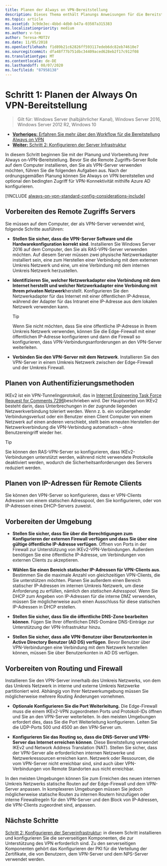 ```yaml
---
title: Planen der Always on VPN-Bereitstellung
description: Dieses Thema enthält Planungs Anweisungen für die Bereitstellung von Always on-VPN in Windows Server 2016.
ms.topic: article
ms.assetid: 3c9de3ec-4bbd-4db0-b47a-03507a315383
ms.localizationpriority: medium
ms.author: v-tea
author: Teresa-MOTIV
ms.date: 11/05/2018
ms.openlocfilehash: f1d89b21c62826ff593117edeb6dc82eb74610e7
ms.sourcegitcommit: dfa48f77b751dbc34409aced628eb2f17c912f08
ms.translationtype: MT
ms.contentlocale: de-DE
ms.lasthandoff: 08/07/2020
ms.locfileid: "87958138"
---
```

# <a name="step-1-plan-the-always-on-vpn-deployment"></a>Schritt 1: Planen der Always On VPN-Bereitstellung

>Gilt für: Windows Server (halbjährlicher Kanal), Windows Server 2016, Windows Server 2012 R2, Windows 10

- [**Vorheriges:** Erfahren Sie mehr über den Workflow für die Bereitstellung Always on VPN](always-on-vpn-deploy-deployment.md)
- [**Weiter:** Schritt 2: Konfigurieren der Server Infrastruktur](vpn-deploy-server-infrastructure.md)

In diesem Schritt beginnen Sie mit der Planung und Vorbereitung ihrer Always on-VPN-Bereitstellung. Bevor Sie die Remote Zugriffs-Server Rolle auf dem Computer installieren, den Sie als VPN-Server verwenden möchten, führen Sie die folgenden Aufgaben aus. Nach der ordnungsgemäßen Planung können Sie Always on VPN bereitstellen und optional den bedingten Zugriff für VPN-Konnektivität mithilfe Azure AD konfigurieren.

[!INCLUDE [always-on-vpn-standard-config-considerations-include](../../../includes/always-on-vpn-standard-config-considerations-include.md)]

## <a name="prepare-the-remote-access-server"></a>Vorbereiten des Remote Zugriffs Servers

Sie müssen auf dem Computer, der als VPN-Server verwendet wird, folgende Schritte ausführen:

- **Stellen Sie sicher, dass die VPN-Server Software und die Hardwarekonfiguration korrekt sind**. Installieren Sie Windows Server 2016 auf dem Computer, den Sie als RAS-VPN-Server verwenden möchten. Auf diesem Server müssen zwei physische Netzwerkadapter installiert sein, eine zum Herstellen einer Verbindung mit dem externen Umkreis Netzwerk und eine, um eine Verbindung mit dem internen Umkreis Netzwerk herzustellen.

- **Identifizieren Sie, welcher Netzwerkadapter eine Verbindung mit dem Internet herstellt und welcher Netzwerkadapter eine Verbindung mit Ihrem privaten Netzwerk**herstellt. Konfigurieren Sie den Netzwerkadapter für das Internet mit einer öffentlichen IP-Adresse, während der Adapter für das Intranet eine IP-Adresse aus dem lokalen Netzwerk verwenden kann.

    >[!TIP]
    >Wenn Sie nicht möchten, dass Sie eine öffentliche IP-Adresse in Ihrem Umkreis Netzwerk verwenden, können Sie die Edge-Firewall mit einer öffentlichen IP-Adresse konfigurieren und dann die Firewall so konfigurieren, dass VPN-Verbindungsanforderungen an den VPN-Server weiterleiten.

- **Verbinden Sie den VPN-Server mit dem Netzwerk**. Installieren Sie den VPN-Server in einem Umkreis Netzwerk zwischen der Edge-Firewall und der Umkreis Firewall.

## <a name="plan-authentication-methods"></a>Planen von Authentifizierungsmethoden

IKEv2 ist ein VPN-Tunnelingprotokoll, das in [Internet Engineering Task Force Request for Comments 7296](https://datatracker.ietf.org/doc/rfc7296/)beschrieben wird. Der Hauptvorteil von IKEv2 besteht darin, dass Unterbrechungen in der zugrunde liegenden Netzwerkverbindung toleriert werden. Wenn z. b. ein vorübergehender Verbindungsverlust oder ein Benutzer einen Client Computer von einem Netzwerk auf einen anderen verschiebt, stellt beim erneuten Herstellen der Netzwerkverbindung die VPN-Verbindung automatisch – ohne Benutzereingriff wieder her.

>[!TIP]
>Sie können den RAS-VPN-Server so konfigurieren, dass IKEv2-Verbindungen unterstützt werden, während nicht verwendete Protokolle deaktiviert werden, wodurch die Sicherheitsanforderungen des Servers reduziert werden.

## <a name="plan-ip-addresses-for-remote-clients"></a>Planen von IP-Adressen für Remote Clients

Sie können den VPN-Server so konfigurieren, dass er VPN-Clients Adressen von einem statischen Adresspool, den Sie konfigurieren, oder von IP-Adressen eines DHCP-Servers zuweist.

## <a name="prepare-the-environment"></a>Vorbereiten der Umgebung

- **Stellen Sie sicher, dass Sie über die Berechtigungen zum Konfigurieren der externen Firewall verfügen und dass Sie über eine gültige öffentliche IP-Adresse verfügen**. Öffnen von Ports in der Firewall zur Unterstützung von IKEv2-VPN-Verbindungen. Außerdem benötigen Sie eine öffentliche IP-Adresse, um Verbindungen von externen Clients zu akzeptieren.

- **Wählen Sie einen Bereich statischer IP-Adressen für VPN-Clients aus**. Bestimmen Sie die maximale Anzahl von gleichzeitigen VPN-Clients, die Sie unterstützen möchten. Planen Sie außerdem einen Bereich statischer IP-Adressen im internen Umkreis Netzwerk, um diese Anforderung zu erfüllen, nämlich den *statischen Adresspool*. Wenn Sie DHCP zum Angeben von IP-Adressen für die interne DMZ verwenden, müssen Sie möglicherweise auch einen Ausschluss für diese statischen IP-Adressen in DHCP erstellen.

- **Stellen Sie sicher, dass Sie die öffentliche DNS-Zone bearbeiten können**. Fügen Sie Ihrer öffentlichen DNS-Domäne DNS-Einträge zur Unterstützung der VPN-Infrastruktur hinzu.

- **Stellen Sie sicher, dass alle VPN-Benutzer über Benutzerkonten in Active Directory Benutzer (AD DS) verfügen**. Bevor Benutzer über VPN-Verbindungen eine Verbindung mit dem Netzwerk herstellen können, müssen Sie über Benutzerkonten in AD DS verfügen.

## <a name="prepare-routing-and-firewall"></a>Vorbereiten von Routing und Firewall

Installieren Sie den VPN-Server innerhalb des Umkreis Netzwerks, von dem das Umkreis Netzwerk in interne und externe Umkreis Netzwerke partitioniert wird. Abhängig von Ihrer Netzwerkumgebung müssen Sie möglicherweise mehrere Routing Änderungen vornehmen.

- **Optionale Konfigurieren Sie die Port Weiterleitung.** Die Edge-Firewall muss die einem IKEv2-VPN zugeordneten Ports und Protokoll-IDs öffnen und Sie an den VPN-Server weiterleiten. In den meisten Umgebungen erfordert dies, dass Sie die Port Weiterleitung konfigurieren. Leiten Sie die UDP-Ports 500 und 4500 an den VPN-Server um.

- **Konfigurieren Sie das Routing so, dass die DNS-Server und VPN-Server das Internet erreichen können**. Diese Bereitstellung verwendet IKEv2 und Network Address Translation (NAT). Stellen Sie sicher, dass der VPN-Server alle erforderlichen internen Netzwerke und Netzwerkressourcen erreichen kann. Netzwerk oder Ressourcen, die vom VPN-Server nicht erreichbar sind, sind auch über VPN-Verbindungen von Remote Standorten aus nicht erreichbar.

In den meisten Umgebungen können Sie zum Erreichen des neuen internen Umkreis Netzwerks statische Routen auf der Edge-Firewall und dem VPN-Server anpassen. In komplexeren Umgebungen müssen Sie jedoch möglicherweise statische Routen zu internen Routern hinzufügen oder interne Firewallregeln für den VPN-Server und den Block von IP-Adressen, die VPN-Clients zugeordnet sind, anpassen.

## <a name="next-steps"></a>Nächste Schritte

[Schritt 2: Konfigurieren der Serverinfrastruktur](vpn-deploy-server-infrastructure.md): in diesem Schritt installieren und konfigurieren Sie die serverseitigen Komponenten, die zur Unterstützung des VPN erforderlich sind. Zu den serverseitigen Komponenten gehört das Konfigurieren der PKI für die Verteilung der Zertifikate, die von Benutzern, dem VPN-Server und dem NPS-Server verwendet werden.